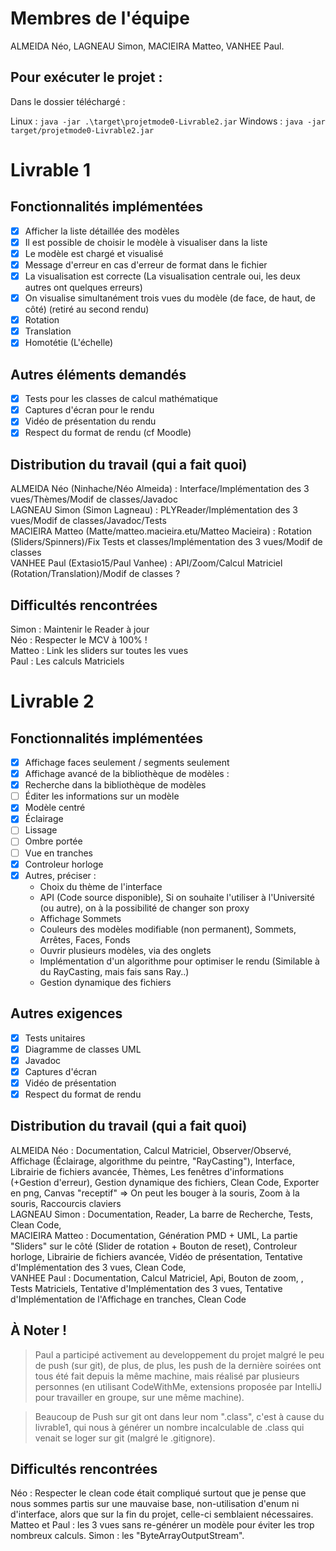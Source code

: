 <!--COMMENT-FOR-NINHACHE.COM<br>
NOM:PlyReader
DESC:Logiciel permettant de lire des fichier Ply (OLD Version)
IMG:https://user-images.githubusercontent.com/69995157/149437738-0f9381a0-e0c0-4fd3-93b0-3a3283aeaf2e.png
TAG:Java,JavaFX,Coop
END-COMMENT-->

# Membres de l'équipe
ALMEIDA Néo, LAGNEAU Simon, MACIEIRA Matteo, VANHEE Paul.

## Pour exécuter le projet :
Dans le dossier téléchargé :

Linux : `java -jar .\target\projetmode0-Livrable2.jar`
Windows : `java -jar target/projetmode0-Livrable2.jar`


# Livrable 1

## Fonctionnalités implémentées

- [x] Afficher la liste détaillée des modèles
- [x] Il est possible de choisir le modèle à visualiser dans la liste
- [x] Le modèle est chargé et visualisé
- [x] Message d'erreur en cas d'erreur de format dans le fichier
- [x] La visualisation est correcte (La visualisation centrale oui, les deux autres ont quelques erreurs)
- [x] On visualise simultanément trois vues du modèle (de face, de haut, de côté) (retiré au second rendu)
- [x] Rotation
- [x] Translation
- [x] Homotétie (L'échelle)

## Autres éléments demandés

- [x] Tests pour les classes de calcul mathématique
- [x] Captures d'écran pour le rendu
- [x] Vidéo de présentation du rendu
- [x] Respect du format de rendu (cf Moodle)

## Distribution du travail (qui a fait quoi)

ALMEIDA     Néo  (Ninhache/Néo Almeida)  :  Interface/Implémentation des 3 vues/Thèmes/Modif de classes/Javadoc <br>
LAGNEAU     Simon (Simon Lagneau)  :  PLYReader/Implémentation des 3 vues/Modif de classes/Javadoc/Tests <br>
MACIEIRA    Matteo (Matte/matteo.macieira.etu/Matteo Macieira) :  Rotation (Sliders/Spinners)/Fix Tests et classes/Implémentation des 3 vues/Modif de classes <br>
VANHEE      Paul (Extasio15/Paul Vanhee) :  API/Zoom/Calcul Matriciel (Rotation/Translation)/Modif de classes ?<br>

## Difficultés rencontrées

Simon : Maintenir le Reader à jour <br>
Néo : Respecter le MCV à 100% ! <br>
Matteo : Link les sliders sur toutes les vues <br>
Paul : Les calculs Matriciels <br>

# Livrable 2

## Fonctionnalités implémentées


- [x] Affichage faces seulement / segments seulement
- [x] Affichage avancé de la bibliothèque de modèles :
- [x] Recherche dans la bibliothèque de modèles
- [ ] Éditer les informations sur un modèle
- [x] Modèle centré
- [x] Éclairage
- [ ] Lissage
- [ ] Ombre portée
- [ ] Vue en tranches
- [x] Controleur horloge 
- [x] Autres, préciser :
    - Choix du thème de l'interface
    - API (Code source disponible), Si on souhaite l'utiliser à l'Université (ou autre), on à la possibilité de changer son proxy
    - Affichage Sommets
    - Couleurs des modèles modifiable (non permanent), Sommets, Arrêtes, Faces, Fonds
    - Ouvrir plusieurs modèles, via des onglets
    - Implémentation d'un algorithme pour optimiser le rendu (Similable à du RayCasting, mais fais sans Ray..)
    - Gestion dynamique des fichiers


## Autres exigences

- [x] Tests unitaires
- [x] Diagramme de classes UML
- [x] Javadoc
- [x] Captures d'écran
- [x] Vidéo de présentation
- [x] Respect du format de rendu

## Distribution du travail (qui a fait quoi)

ALMEIDA     Néo     :   Documentation, Calcul Matriciel, Observer/Observé, Affichage (Éclairage, algorithme du peintre, "RayCasting"), Interface, Librairie de fichiers avancée, Thèmes, Les fenêtres d'informations (+Gestion d'erreur), Gestion dynamique des fichiers, Clean Code, Exporter en png, Canvas "receptif" => On peut les bouger à la souris, Zoom à la souris, Raccourcis claviers <br>
LAGNEAU     Simon   :   Documentation, Reader, La barre de Recherche, Tests, Clean Code, <br>
MACIEIRA    Matteo  :   Documentation, Génération PMD + UML, La partie "Sliders" sur le côté (Slider de rotation + Bouton de reset), Controleur horloge, Librairie de fichiers avancée, Vidéo de présentation, Tentative d'Implémentation des 3 vues, Clean Code,  <br>
VANHEE      Paul    :   Documentation, Calcul Matriciel, Api, Bouton de zoom, , Tests Matriciels, Tentative d'Implémentation des 3 vues, Tentative d'Implémentation de l'Affichage en tranches, Clean Code <br>

## À Noter !

> Paul a participé activement au developpement du projet malgré le peu de push (sur git), de plus, de plus, les push de la dernière soirées ont tous été fait depuis la même machine, mais réalisé par plusieurs personnes (en utilisant CodeWithMe, extensions proposée par IntelliJ pour travailler en groupe, sur une même machine).

> Beaucoup de Push sur git ont dans leur nom ".class", c'est à cause du livrable1, qui nous à générer un nombre incalculable de .class qui venait se loger sur git (malgré le .gitignore).


## Difficultés rencontrées

Néo : Respecter le clean code était compliqué surtout que je pense que nous sommes partis sur une mauvaise base, non-utilisation d'enum ni d'interface, alors que sur la fin du projet, celle-ci semblaient nécessaires.
Matteo et Paul : les 3 vues sans re-générer un modèle pour éviter les trop nombreux calculs.
Simon : les "ByteArrayOutputStream".

